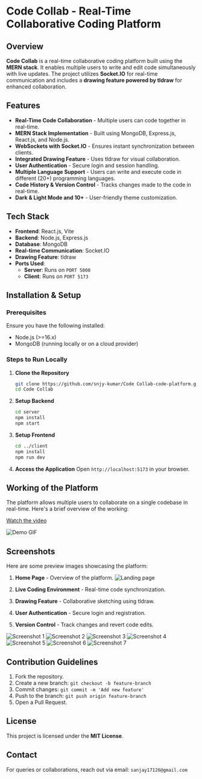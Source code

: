 # Code Collab - Real-Time Collaborative Coding Platform

## Overview
**Code Collab** is a real-time collaborative coding platform built using the **MERN stack**. It enables multiple users to write and edit code simultaneously with live updates. The project utilizes **Socket.IO** for real-time communication and includes a **drawing feature powered by tldraw** for enhanced collaboration.

## Features
- **Real-Time Code Collaboration** - Multiple users can code together in real-time.
- **MERN Stack Implementation** - Built using MongoDB, Express.js, React.js, and Node.js.
- **WebSockets with Socket.IO** - Ensures instant synchronization between clients.
- **Integrated Drawing Feature** - Uses tldraw for visual collaboration.
- **User Authentication** - Secure login and session handling.
- **Multiple Language Support** - Users can write and execute code in different (20+) programming languages.
- **Code History & Version Control** - Tracks changes made to the code in real-time.
- **Dark & Light Mode and 10+** - User-friendly theme customization.

## Tech Stack
- **Frontend**: React.js, Vite
- **Backend**: Node.js, Express.js
- **Database**: MongoDB
- **Real-time Communication**: Socket.IO
- **Drawing Feature**: tldraw
- **Ports Used**:
  - **Server**: Runs on `PORT 5000`
  - **Client**: Runs on `PORT 5173`

## Installation & Setup

### Prerequisites
Ensure you have the following installed:
- Node.js (>=16.x)
- MongoDB (running locally or on a cloud provider)

### Steps to Run Locally
1. **Clone the Repository**
   ```sh
   git clone https://github.com/snjy-kumar/Code Collab-code-platform.git
   cd Code Collab
   ```
2. **Setup Backend**
   ```sh
   cd server
   npm install
   npm start
   ```
3. **Setup Frontend**
   ```sh
   cd ../client
   npm install
   npm run dev
   ```
4. **Access the Application**
   Open `http://localhost:5173` in your browser.

## Working of the Platform
<!-- Integrate video -->
The platform allows multiple users to collaborate on a single codebase in real-time. Here's a brief overview of the working:

[Watch the video](https://www.youtube.com/watch?v=VUPAfBxv6zo&ab_channel=SanjayKumarThakur)
   
![Demo GIF](/client/public/ss/demo.gif)


## Screenshots
Here are some preview images showcasing the platform:

1. **Home Page** - Overview of the platform.
![Landing page](/client/public/ss/landingpage.png)

2. **Live Coding Environment** - Real-time code synchronization.

3. **Drawing Feature** - Collaborative sketching using tldraw.

4. **User Authentication** - Secure login and registration.

5. **Version Control** - Track changes and revert code edits.

![Screenshot 1](/client/public/ss/step-1.png)
![Screenshot 2](/client/public/ss/step-2.png)
![Screenshot 3](/client/public/ss/step-3.png)
![Screenshot 4](/client/public/ss/step-4.png)
![Screenshot 5](/client/public/ss/step-5.png)
![Screenshot 6](/client/public/ss/step-6.png)
![Screenshot 7](/client/public/ss/step-7.png)

## Contribution Guidelines
1. Fork the repository.
2. Create a new branch: `git checkout -b feature-branch`
3. Commit changes: `git commit -m 'Add new feature'`
4. Push to the branch: `git push origin feature-branch`
5. Open a Pull Request.

## License
This project is licensed under the **MIT License**.

## Contact
For queries or collaborations, reach out via email: `sanjay17126@gmail.com`

